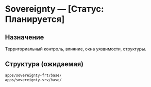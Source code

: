 # Sovereignty — [Статус: Планируется]

## Назначение

Территориальный контроль, влияние, окна уязвимости, структуры.

## Структура (ожидаемая)

```txt
apps/sovereignty-frt/base/
apps/sovereignty-srv/base/
```
